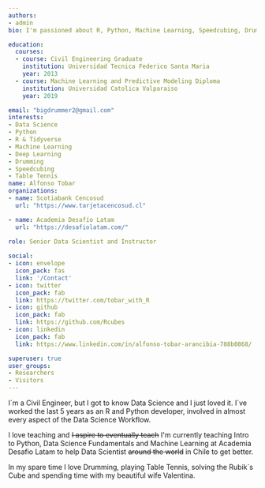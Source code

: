 ```yaml
---
authors:
- admin
bio: I'm passioned about R, Python, Machine Learning, Speedcubing, Drumming and Table Tennis.

education:
  courses:
  - course: Civil Engineering Graduate
    institution: Universidad Tecnica Federico Santa Maria
    year: 2013
  - course: Machine Learning and Predictive Modeling Diploma
    institution: Universidad Catolica Valparaiso
    year: 2019

email: "bigdrummer2@gmail.com"
interests:
- Data Science
- Python
- R & Tidyverse
- Machine Learning
- Deep Learning
- Drumming
- Speedcubing
- Table Tennis
name: Alfonso Tobar
organizations:
- name: Scotiabank Cencosud
  url: "https://www.tarjetacencosud.cl"

- name: Academia Desafío Latam
  url: "https://desafiolatam.com/"
  
role: Senior Data Scientist and Instructor

social:
- icon: envelope
  icon_pack: fas
  link: '/Contact'
- icon: twitter
  icon_pack: fab
  link: https://twitter.com/tobar_with_R
- icon: github
  icon_pack: fab
  link: https://github.com/Rcubes
- icon: linkedin
  icon_pack: fab
  link: https://www.linkedin.com/in/alfonso-tobar-arancibia-788b0868/

superuser: true
user_groups:
- Researchers
- Visitors
---
```


I´m a Civil Engineer, but I got to know Data Science and I just loved it. I´ve worked the last 5 years as an R and Python developer, involved in almost every aspect of the Data Science Workflow.

I love teaching and ~~I aspire to eventually teach~~ I'm currently teaching Intro to Python, Data Science Fundamentals and Machine Learning at Academia Desafio Latam to help Data Scientist ~~around the world~~ in Chile to get better.

In my spare time I love Drumming, playing Table Tennis, solving the Rubik´s Cube and spending time with my beautiful wife Valentina.


